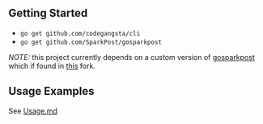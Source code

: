 

## Getting Started

* `go get github.com/codegangsta/cli`
* `go get github.com/SparkPost/gosparkpost`


*NOTE:* this project currently depends on a custom version of [gosparkpost](https://github.com/SparkPost/gosparkpost) which if found in [this](https://github.com/yepher/gosparkpost/tree/feature/enhance_message_events) fork.



## Usage Examples

See [Usage.md](./Usage.md)

